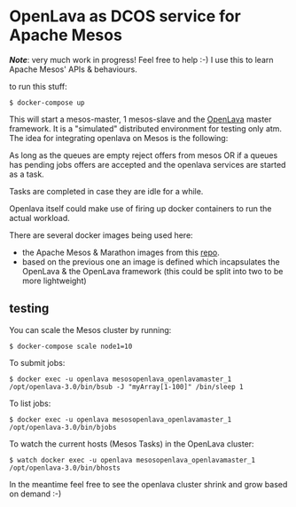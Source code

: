 # OpenLava as DCOS service for Apache Mesos

***Note***: very much work in progress! Feel free to help :-) I use this
to learn Apache Mesos' APIs & behaviours.

to run this stuff:

    $ docker-compose up

This will start a mesos-master, 1 mesos-slave and the
[OpenLava](http://openlava.org) master framework. It is a "simulated"
distributed environment for testing only atm. The idea for integrating
openlava on Mesos is the following:

As long as the queues are empty reject offers from mesos OR if a queues has
pending jobs offers are accepted and the openlava services are started as a
task.

Tasks are completed in case they are idle for a while.

Openlava itself could make use of firing up docker containers to run the
actual workload.

There are several docker images being used here:

* the Apache Mesos & Marathon images from  this
 [repo](https://github.com/tmetsch/docker_compose_mesos).
* based on the previous one an image is defined which incapsulates the
OpenLava & the OpenLava framework (this could be split into two to be more
lightweight)

## testing

You can scale the Mesos cluster by running:

    $ docker-compose scale node1=10    

To submit jobs:

    $ docker exec -u openlava mesosopenlava_openlavamaster_1 /opt/openlava-3.0/bin/bsub -J "myArray[1-100]" /bin/sleep 1

To list jobs:

    $ docker exec -u openlava mesosopenlava_openlavamaster_1 /opt/openlava-3.0/bin/bjobs

To watch the current hosts (Mesos Tasks) in the OpenLava cluster:

    $ watch docker exec -u openlava mesosopenlava_openlavamaster_1 /opt/openlava-3.0/bin/bhosts

In the meantime feel free to see the openlava cluster shrink and grow based on 
demand :-)

